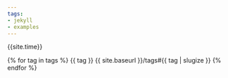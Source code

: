 ```yaml
---
tags:
- jekyll
- examples
---
```


{{site.time}}

{% for tag in tags %}
{{ tag }}
{{ site.baseurl }}/tags#{{ tag | slugize }}
{% endfor %}

